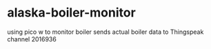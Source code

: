 # alaska-boiler-monitor
using pico w to monitor boiler
sends actual boiler data
to Thingspeak channel 2016936
